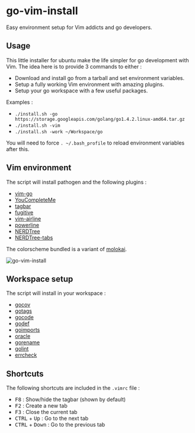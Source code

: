# go-vim-install
Easy environment setup for Vim addicts and go developers.

## Usage

This little installer for ubuntu make the life simpler for go development with Vim.
The idea here is to provide 3 commands to either :
- Download and install go from a tarball and set environment variables.
- Setup a fully working Vim environment with amazing plugins.
- Setup your go workspace with a few useful packages.

Examples :

- `./install.sh -go https://storage.googleapis.com/golang/go1.4.2.linux-amd64.tar.gz`
- `./install.sh -vim`
- `./install.sh -work ~/Workspace/go`

You will need to force `. ~/.bash_profile` to reload environment variables after this.

## Vim environment

The script will install pathogen and the following plugins :

- [vim-go](https://github.com/fatih/vim-go)
- [YouCompleteMe](https://github.com/Valloric/YouCompleteMe)
- [tagbar](https://github.com/majutsushi/tagbar)
- [fugitive](https://github.com/tpope/vim-fugitive)
- [vim-airline](https://github.com/bling/vim-airline)
- [powerline](https://github.com/powerline/powerline)
- [NERDTree](https://github.com/scrooloose/nerdtree)
- [NERDTree-tabs](https://github.com/jistr/vim-nerdtree-tabs)

The colorscheme bundled is a variant of [molokai](https://github.com/fatih/molokai).

![go-vim-install](https://raw.githubusercontent.com/xlucas/go-vim-install/master/screenshot.png)

## Workspace setup

The script will install in your workspace :
- [gocov](https://github.com/axw/gocov/gocov)
- [gotags](https://github.com/jstemmer/gotags)
- [gocode](https://github.com/nsf/gocode)
- [godef](https://github.com/rogpeppe/godef)
- [goimports](https://golang.org/x/tools/cmd/goimports)
- [oracle](https://golang.org/x/tools/cmd/oracle)
- [gorename](https://golang.org/x/tools/cmd/gorename)
- [golint](https://github.com/golang/lint/golint)
- [errcheck](https://github.com/kisielk/errcheck)

## Shortcuts

The following shortcuts are included in the `.vimrc` file :

- <kbd>F8</kbd> : Show/hide the tagbar (shown by default)
- <kbd>F2</kbd> : Create a new tab
- <kbd>F3</kbd> : Close the current tab
- <kbd>CTRL</kbd> + <kbd>Up</kbd> : Go to the next tab
- <kbd>CTRL</kbd> + <kbd>Down</kbd> : Go to the previous tab

